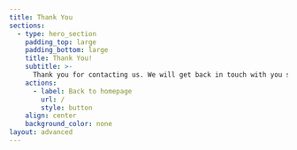 ```yaml
---
title: Thank You
sections:
  - type: hero_section
    padding_top: large
    padding_bottom: large
    title: Thank You!
    subtitle: >-
      Thank you for contacting us. We will get back in touch with you soon. Have a great day!
    actions:
      - label: Back to homepage
        url: /
        style: button
    align: center
    background_color: none
layout: advanced
---
```

